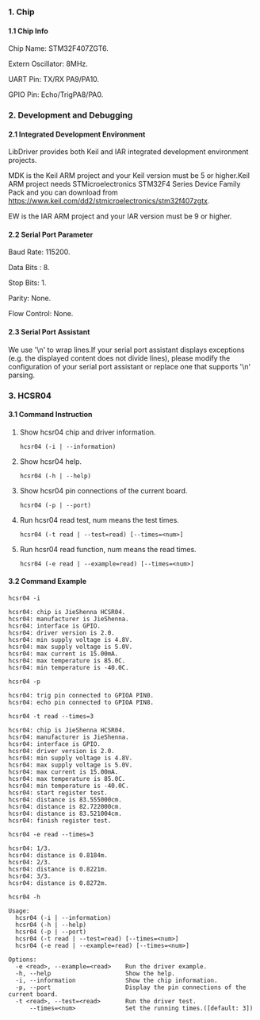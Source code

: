 ### 1. Chip

#### 1.1 Chip Info

Chip Name: STM32F407ZGT6.

Extern Oscillator: 8MHz.

UART Pin: TX/RX PA9/PA10.

GPIO Pin: Echo/TrigPA8/PA0.

### 2. Development and Debugging

#### 2.1 Integrated Development Environment

LibDriver provides both Keil and IAR integrated development environment projects.

MDK is the Keil ARM project and your Keil version must be 5 or higher.Keil ARM project needs STMicroelectronics STM32F4 Series Device Family Pack and you can download from https://www.keil.com/dd2/stmicroelectronics/stm32f407zgtx.

EW is the IAR ARM project and your IAR version must be 9 or higher.

#### 2.2 Serial Port Parameter

Baud Rate: 115200.

Data Bits : 8.

Stop Bits: 1.

Parity: None.

Flow Control: None.

#### 2.3 Serial Port Assistant

We use '\n' to wrap lines.If your serial port assistant displays exceptions (e.g. the displayed content does not divide lines), please modify the configuration of your serial port assistant or replace one that supports '\n' parsing.

### 3. HCSR04

#### 3.1 Command Instruction

1. Show hcsr04 chip and driver information.

   ```shell
   hcsr04 (-i | --information)
   ```

2. Show hcsr04 help. 

   ```shell
   hcsr04 (-h | --help)
   ```

3. Show hcsr04 pin connections of the current board.

   ```shell
   hcsr04 (-p | --port)
   ```

4. Run hcsr04 read test, num means the test times.

   ```shell
   hcsr04 (-t read | --test=read) [--times=<num>]
   ```

5. Run hcsr04 read function, num means the read times.

   ```shell
   hcsr04 (-e read | --example=read) [--times=<num>]
   ```

#### 3.2 Command Example

```shell
hcsr04 -i

hcsr04: chip is JieShenna HCSR04.
hcsr04: manufacturer is JieShenna.
hcsr04: interface is GPIO.
hcsr04: driver version is 2.0.
hcsr04: min supply voltage is 4.8V.
hcsr04: max supply voltage is 5.0V.
hcsr04: max current is 15.00mA.
hcsr04: max temperature is 85.0C.
hcsr04: min temperature is -40.0C.
```

```shell
hcsr04 -p

hcsr04: trig pin connected to GPIOA PIN0.
hcsr04: echo pin connected to GPIOA PIN8.
```

```shell
hcsr04 -t read --times=3

hcsr04: chip is JieShenna HCSR04.
hcsr04: manufacturer is JieShenna.
hcsr04: interface is GPIO.
hcsr04: driver version is 2.0.
hcsr04: min supply voltage is 4.8V.
hcsr04: max supply voltage is 5.0V.
hcsr04: max current is 15.00mA.
hcsr04: max temperature is 85.0C.
hcsr04: min temperature is -40.0C.
hcsr04: start register test.
hcsr04: distance is 83.555000cm.
hcsr04: distance is 82.722000cm.
hcsr04: distance is 83.521004cm.
hcsr04: finish register test.
```

```shell
hcsr04 -e read --times=3

hcsr04: 1/3.
hcsr04: distance is 0.8184m.
hcsr04: 2/3.
hcsr04: distance is 0.8221m.
hcsr04: 3/3.
hcsr04: distance is 0.8272m.
```

```shell
hcsr04 -h

Usage:
  hcsr04 (-i | --information)
  hcsr04 (-h | --help)
  hcsr04 (-p | --port)
  hcsr04 (-t read | --test=read) [--times=<num>]
  hcsr04 (-e read | --example=read) [--times=<num>]

Options:
  -e <read>, --example=<read>    Run the driver example.
  -h, --help                     Show the help.
  -i, --information              Show the chip information.
  -p, --port                     Display the pin connections of the current board.
  -t <read>, --test=<read>       Run the driver test.
      --times=<num>              Set the running times.([default: 3])
```

